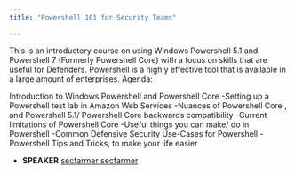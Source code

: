 ```yaml
---
title: "Powershell 101 for Security Teams"

---
```


This is an introductory course on using Windows Powershell 5.1 and Powershell 7 (Formerly Powershell Core) with a focus on skills that are useful for Defenders. Powershell is a highly effective tool that is available in a large amount of enterprises. Agenda:

Introduction to Windows Powershell and Powershell Core
-Setting up a Powershell test lab in Amazon Web Services
-Nuances of Powershell Core , and Powershell 5.1/ Powershell Core backwards compatibility
-Current limitations of Powershell Core 
-Useful things you can make/ do in Powershell
-Common Defensive Security Use-Cases for Powershell
-Powershell Tips and Tricks, to make your life easier

* **SPEAKER** [secfarmer secfarmer](/bios/secfarmer_secfarmer)
